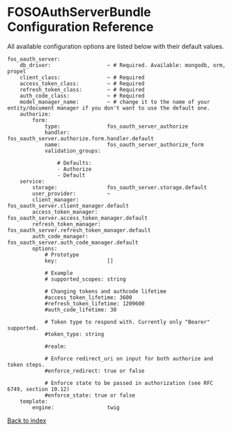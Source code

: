 FOSOAuthServerBundle Configuration Reference
============================================

All available configuration options are listed below with their default values.

    fos_oauth_server:
        db_driver:                  ~ # Required. Available: mongodb, orm, propel
        client_class:               ~ # Required
        access_token_class:         ~ # Required
        refresh_token_class:        ~ # Required
        auth_code_class:            ~ # Required
        model_manager_name:         ~ # change it to the name of your entity/document manager if you don't want to use the default one.
        authorize:
            form:
                type:               fos_oauth_server_authorize
                handler:            fos_oauth_server.authorize.form.handler.default
                name:               fos_oauth_server_authorize_form
                validation_groups:

                    # Defaults:
                    - Authorize
                    - Default
        service:
            storage:                fos_oauth_server.storage.default
            user_provider:          ~
            client_manager:         fos_oauth_server.client_manager.default
            access_token_manager:   fos_oauth_server.access_token_manager.default
            refresh_token_manager:  fos_oauth_server.refresh_token_manager.default
            auth_code_manager:      fos_oauth_server.auth_code_manager.default
            options:
                # Prototype
                key:                []

                # Example
                # supported_scopes: string

                # Changing tokens and authcode lifetime
                #access_token_lifetime: 3600
                #refresh_token_lifetime: 1209600
                #auth_code_lifetime: 30
                
                # Token type to respond with. Currently only "Bearer" supported.
                #token_type: string

                #realm:

                # Enforce redirect_uri on input for both authorize and token steps.
                #enforce_redirect: true or false

                # Enforce state to be passed in authorization (see RFC 6749, section 10.12)
                #enforce_state: true or false
        template:
            engine:                 twig


[Back to index](index.md)
